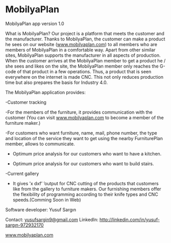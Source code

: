 # MobilyaPlan
MobilyaPlan app version 1.0


What is MobilyaPlan?
Our project is a platform that meets the customer and the manufacturer. 
Thanks to MobilyaPlan, the customer can make a product he sees on our website (www.mobilyaplan.com) to all members who are members of MobilyaPlan in a comfortable way. 
Apart from other similar sites, MobilyaPlan supports the manufacturer in all aspects of production. 
When the customer arrives at the MobilyaPlan member to get a product he / she sees and likes on the site, the MobilyaPlan member only reaches the G-code of that product in a few operations.
Thus, a product that is seen everywhere on the internet is made CNC. 
This not only reduces production time but also prepares the basis for Industry 4.0.

The MobilyaPlan application provides:

-Customer tracking

-For the members of the furniture, it provides communication with the customer (You can visit www.mobilyaplan.com to become a member of the furniture maker.)

-For customers who want furniture, name, mail, phone number, the type and location of the service they want to get using the nearby FurniturePlan member, allows to communicate.

- Optimum price analysis for our customers who want to have a kitchen.

- Optimum price analysis for our customers who want to build stairs.

-Current gallery

- It gives ’x dxf’ ’output for CNC cutting of the products that customers like from the gallery to furniture makers.
Our furnishing members offer the flexibility of programming according to their knife types and CNC speeds.(Comming Soon in Web)

Software developer: Yusuf Sargın

Contact: yusufsargin9@gmail.com
LinkedIn: http://linkedin.com/in/yusuf-sargın-972932170

www.mobilyaplan.com
